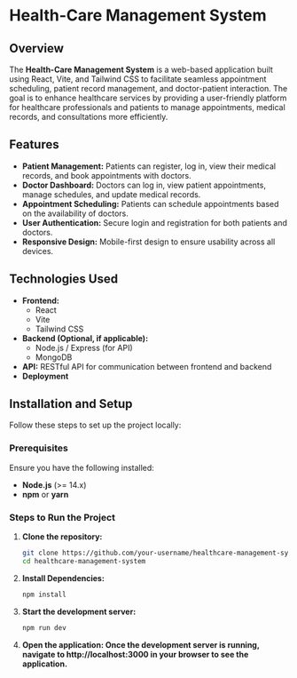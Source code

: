 # Health-Care Management System

## Overview
The **Health-Care Management System** is a web-based application built using React, Vite, and Tailwind CSS to facilitate seamless appointment scheduling, patient record management, and doctor-patient interaction. The goal is to enhance healthcare services by providing a user-friendly platform for healthcare professionals and patients to manage appointments, medical records, and consultations more efficiently.

## Features
- **Patient Management:** Patients can register, log in, view their medical records, and book appointments with doctors.
- **Doctor Dashboard:** Doctors can log in, view patient appointments, manage schedules, and update medical records.
- **Appointment Scheduling:** Patients can schedule appointments based on the availability of doctors.
- **User Authentication:** Secure login and registration for both patients and doctors.
- **Responsive Design:** Mobile-first design to ensure usability across all devices.

## Technologies Used
- **Frontend:**
  - React
  - Vite
  - Tailwind CSS
- **Backend (Optional, if applicable):**
  - Node.js / Express (for API)
  - MongoDB 
- **API:** RESTful API for communication between frontend and backend
- **Deployment** 

## Installation and Setup
Follow these steps to set up the project locally:

### Prerequisites
Ensure you have the following installed:
- **Node.js** (>= 14.x)
- **npm** or **yarn**

### Steps to Run the Project

1. **Clone the repository:**
   ```bash
   git clone https://github.com/your-username/healthcare-management-system.git
   cd healthcare-management-system
1. **Install Dependencies:**
   ```bash
   npm install
2. **Start the development server:**
   ```bash
   npm run dev
3. **Open the application: Once the development server is running, navigate to http://localhost:3000 in your browser to see the application.**

